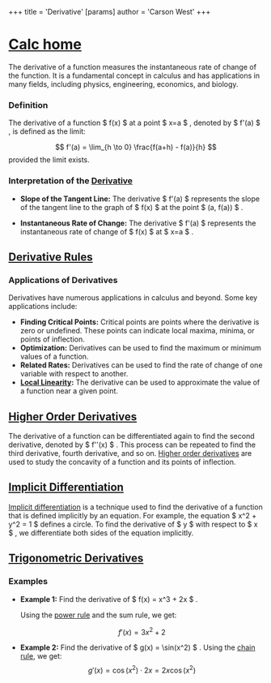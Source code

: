 +++
 title = 'Derivative'
[params]
	author = 'Carson West'
+++

# [Calc home](./../calc-home/)

The derivative of a function measures the instantaneous rate of change of the function.  It is a fundamental concept in calculus and has applications in many fields, including physics, engineering, economics, and biology.

### Definition
The derivative of a function  $ f(x) $  at a point  $ x=a $ , denoted by  $ f'(a) $ , is defined as the limit:

 $$ f'(a) = \lim_{h \to 0} \frac{f(a+h) - f(a)}{h} $$  provided the limit exists.
### Interpretation of the [Derivative](./../derivative/)

* **Slope of the Tangent Line:**  The derivative  $ f'(a) $  represents the slope of the tangent line to the graph of  $ f(x) $  at the point  $ (a, f(a)) $ .

* **Instantaneous Rate of Change:** The derivative  $ f'(a) $  represents the instantaneous rate of change of  $ f(x) $  at  $ x=a $ .

## [Derivative Rules](./../derivative-rules/)

### Applications of Derivatives

Derivatives have numerous applications in calculus and beyond. Some key applications include:
* **Finding Critical Points:** Critical points are points where the derivative is zero or undefined. These points can indicate local maxima, minima, or points of inflection.
* **Optimization:** Derivatives can be used to find the maximum or minimum values of a function.
* **Related Rates:** Derivatives can be used to find the rate of change of one variable with respect to another.
* **[Local Linearity](./../local-linearity/):** The derivative can be used to approximate the value of a function near a given point.

## [Higher Order Derivatives](./../higher-order-derivatives/)

The derivative of a function can be differentiated again to find the second derivative, denoted by  $ f''(x) $ .  This process can be repeated to find the third derivative, fourth derivative, and so on.  [Higher order derivatives](./../higher-order-derivatives/) are used to study the concavity of a function and its points of inflection.

## [Implicit Differentiation](./../implicit-differentiation/)

[Implicit differentiation](./../implicit-differentiation/) is a technique used to find the derivative of a function that is defined implicitly by an equation.  For example, the equation  $ x^2 + y^2 = 1 $  defines a circle. To find the derivative of  $ y $  with respect to  $ x $ , we differentiate both sides of the equation implicitly.

## [Trigonometric Derivatives](./../trigonometric-derivatives/)

### Examples

* **Example 1:** Find the derivative of  $ f(x) = x^3 + 2x $ .

   Using the [power rule](./../power-rule/) and the sum rule, we get:

    $$ f'(x) = 3x^2 + 2 $$  
* **Example 2:** Find the derivative of  $ g(x) = \sin(x^2) $ .
   Using the [chain rule](./../chain-rule/), we get:
    $$ g'(x) = \cos(x^2) \cdot 2x = 2x \cos(x^2) $$  

